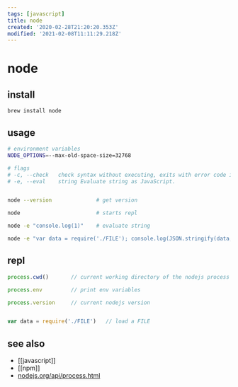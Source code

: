 ```yaml
---
tags: [javascript]
title: node
created: '2020-02-28T21:20:20.353Z'
modified: '2021-02-08T11:11:29.218Z'
---
```


# node

## install
`brew install node`

## usage
```sh
# environment variables
NODE_OPTIONS=--max-old-space-size=32768

# flags
# -c, --check   check syntax without executing, exits with error code if script is invalid
# -e, --eval    string Evaluate string as JavaScript.


node --version              # get version

node                        # starts repl

node -e "console.log(1)"    # evaluate string

node -e "var data = require('./FILE'); console.log(JSON.stringify(data, null, 2));" # pretty print json from js-obj
```
## repl
```js
process.cwd()       // current working directory of the nodejs process

process.env         // print env variables

process.version     // current nodejs version


var data = require('./FILE')   // load a FILE
```
## see also
- [[javascript]]
- [[npm]]
- [nodejs.org/api/process.html](https://nodejs.org/api/process.html)
